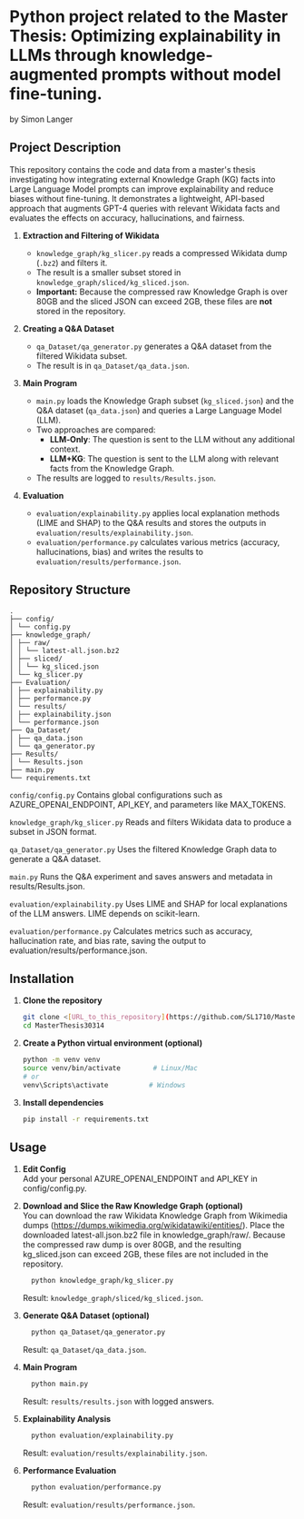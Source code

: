 # Python project related to the Master Thesis: Optimizing explainability in LLMs through knowledge-augmented prompts without model fine-tuning.

by Simon Langer

## Project Description
This repository contains the code and data from a master's thesis investigating how integrating external Knowledge Graph (KG) facts into Large Language Model prompts can improve explainability and reduce biases without fine-tuning. It demonstrates a lightweight, API-based approach that augments GPT-4 queries with relevant Wikidata facts and evaluates the effects on accuracy, hallucinations, and fairness.

1. **Extraction and Filtering of Wikidata**  
   - `knowledge_graph/kg_slicer.py` reads a compressed Wikidata dump (`.bz2`) and filters it.  
   - The result is a smaller subset stored in `knowledge_graph/sliced/kg_sliced.json`.  
   - **Important:** Because the compressed raw Knowledge Graph is over 80GB and the sliced JSON can exceed 2GB, these files are **not** stored in the repository.

2. **Creating a Q&A Dataset**  
   - `qa_Dataset/qa_generator.py` generates a Q&A dataset from the filtered Wikidata subset.  
   - The result is in `qa_Dataset/qa_data.json`.

3. **Main Program**  
   - `main.py` loads the Knowledge Graph subset (`kg_sliced.json`) and the Q&A dataset (`qa_data.json`) and queries a Large Language Model (LLM).  
   - Two approaches are compared:  
     - **LLM‐Only**: The question is sent to the LLM without any additional context.  
     - **LLM+KG**: The question is sent to the LLM along with relevant facts from the Knowledge Graph.  
   - The results are logged to `results/Results.json`.

4. **Evaluation**  
   - `evaluation/explainability.py` applies local explanation methods (LIME and SHAP) to the Q&A results and stores the outputs in `evaluation/results/explainability.json`.  
   - `evaluation/performance.py` calculates various metrics (accuracy, hallucinations, bias) and writes the results to `evaluation/results/performance.json`.

## Repository Structure
```
.
├── config/
│ └── config.py
├── knowledge_graph/
│ ├── raw/
│ │ └── latest-all.json.bz2
│ ├── sliced/
│ │ └── kg_sliced.json
│ └── kg_slicer.py
├── Evaluation/
│ ├── explainability.py
│ ├── performance.py
│ └── results/
│ ├── explainability.json
│ └── performance.json
├── Qa_Dataset/
│ ├── qa_data.json
│ └── qa_generator.py
├── Results/
│ └── Results.json
├── main.py
└── requirements.txt
```
`config/config.py`
Contains global configurations such as AZURE_OPENAI_ENDPOINT, API_KEY, and parameters like MAX_TOKENS.

`knowledge_graph/kg_slicer.py`
Reads and filters Wikidata data to produce a subset in JSON format.

`qa_Dataset/qa_generator.py`
Uses the filtered Knowledge Graph data to generate a Q&A dataset.

`main.py`
Runs the Q&A experiment and saves answers and metadata in results/Results.json.

`evaluation/explainability.py`
Uses LIME and SHAP for local explanations of the LLM answers. LIME depends on scikit-learn.

`evaluation/performance.py`
Calculates metrics such as accuracy, hallucination rate, and bias rate, saving the output to evaluation/results/performance.json.

## Installation

1. **Clone the repository**  
   ```bash
   git clone <[URL_to_this_repository](https://github.com/SL1710/MasterThesis30314/)>
   cd MasterThesis30314

2. **Create a Python virtual environment (optional)**
   ```bash
   python -m venv venv
   source venv/bin/activate        # Linux/Mac
   # or
   venv\Scripts\activate          # Windows

3. **Install dependencies**
   ```bash
   pip install -r requirements.txt

## Usage
1. **Edit Config**<br>
   Add your personal AZURE_OPENAI_ENDPOINT and API_KEY in config/config.py.

2. **Download and Slice the Raw Knowledge Graph (optional)** <br>
   You can download the raw Wikidata Knowledge Graph from Wikimedia dumps (https://dumps.wikimedia.org/wikidatawiki/entities/).
   Place the downloaded latest-all.json.bz2 file in knowledge_graph/raw/.
   Because the compressed raw dump is over 80GB, and the resulting kg_sliced.json can exceed 2GB, these files are not included in the repository.
    ```bash
      python knowledge_graph/kg_slicer.py
      ```
   Result: `knowledge_graph/sliced/kg_sliced.json`.

3. **Generate Q&A Dataset (optional)**
    ```bash
      python qa_Dataset/qa_generator.py
      ```
   Result: `qa_Dataset/qa_data.json`.

4. **Main Program**
    ```bash
      python main.py
      ```
   Result: `results/results.json` with logged answers.

5. **Explainability Analysis**
    ```bash
      python evaluation/explainability.py
      ```
   Result: `evaluation/results/explainability.json`.

6. **Performance Evaluation**
    ```bash
      python evaluation/performance.py
      ```
   Result: `evaluation/results/performance.json`.

      


